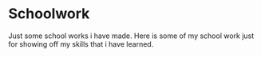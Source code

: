 # Schoolwork
Just some school works i have made.
Here is some of my school work just for showing off my skills that i have learned.
